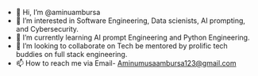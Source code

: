 - 👋 Hi, I’m @aminuambursa
- 👀 I’m interested in Software Engineering, Data scienists, AI prompting, and Cybersecurity.
- 🌱 I’m currently learning AI prompt Engineering and Python Engineering.
- 💞️ I’m looking to collaborate on Tech be mentored by prolific tech buddies on full stack engineering.
- 📫 How to reach me via Email- Aminumusaambursa123@gmail.com

<!---
aminuambursa/aminuambursa is a ✨ special ✨ repository because its `README.md` (this file) appears on your GitHub profile.
You can click the Preview link to take a look at your changes.
--->
